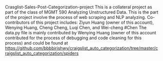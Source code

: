 Crasglist-Sales-Post-Categorization-project
This is a collateral project as part of the class of MGMT 590 Analyzing Unstructured Data. This is the part of the project involve the process of web scraping and NLP analyzing. Co-contributors of this project includes: Ziyun Huang (owner of this account), Wenying Huang, Cheng Cheng, Luqi Chen, and Wei-cheng #Chen
The data.py file is mainly contributed by Wenying Huang (owner of this account contributed for the process of debugging and code cleaning for this process) and could be found at https://github.com/bbbbirishwy/craigslist_auto_categorization/tree/master/craigslist_auto_categorization/spiders


